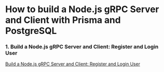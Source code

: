 # How to build a Node.js gRPC Server and Client with Prisma and PostgreSQL

### 1. Build a Node.js gRPC Server and Client: Register and Login User

[Build a Node.js gRPC Server and Client: Register and Login User](https://codevoweb.com/build-nodejs-grpc-server-and-client-register-and-login-user)
